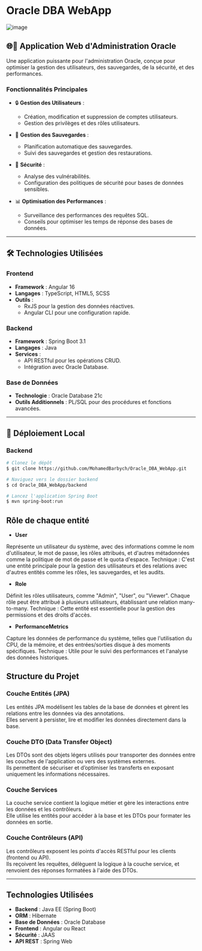 # Oracle DBA WebApp

![image](https://github.com/user-attachments/assets/ab877b52-7402-4f74-aa9f-ebcf5a85947f)


## 🌐🔧 Application Web d'Administration Oracle

Une application puissante pour l'administration Oracle, conçue pour optimiser la gestion des utilisateurs, des sauvegardes, de la sécurité, et des performances.

### **Fonctionnalités Principales**

- 🔒 **Gestion des Utilisateurs** :   
  - Création, modification et suppression de comptes utilisateurs.
  - Gestion des privilèges et des rôles utilisateurs.

- 📂 **Gestion des Sauvegardes** :
  - Planification automatique des sauvegardes.
  - Suivi des sauvegardes et gestion des restaurations.

- 🔐 **Sécurité** :
  - Analyse des vulnérabilités.
  - Configuration des politiques de sécurité pour bases de données sensibles.

- 📊 **Optimisation des Performances** :
  - Surveillance des performances des requêtes SQL.
  - Conseils pour optimiser les temps de réponse des bases de données.

---  

## 🛠️ **Technologies Utilisées**

### **Frontend**
- **Framework** : Angular 16
- **Langages** : TypeScript, HTML5, SCSS
- **Outils** :
  - RxJS pour la gestion des données réactives.
  - Angular CLI pour une configuration rapide.

### **Backend**
- **Framework** : Spring Boot 3.1
- **Langages** : Java
- **Services** :
  - API RESTful pour les opérations CRUD.
  - Intégration avec Oracle Database.

### **Base de Données**
- **Technologie** : Oracle Database 21c
- **Outils Additionnels** : PL/SQL pour des procédures et fonctions avancées.

---

## 🚀 **Déploiement Local**

### **Backend**
```bash
# Clonez le dépôt
$ git clone https://github.com/MohamedBarbych/Oracle_DBA_WebApp.git

# Naviguez vers le dossier backend
$ cd Oracle_DBA_WebApp/backend

# Lancez l'application Spring Boot
$ mvn spring-boot:run
```

## **Rôle de chaque entité**
- **User** 

Représente un utilisateur du système, avec des informations comme le nom d'utilisateur, le mot de passe, les rôles attribués, et d'autres métadonnées comme la politique de mot de passe et le quota d'espace.
Technique : C'est une entité principale pour la gestion des utilisateurs et des relations avec d'autres entités comme les rôles, les sauvegardes, et les audits.
- **Role**

Définit les rôles utilisateurs, comme "Admin", "User", ou "Viewer". Chaque rôle peut être attribué à plusieurs utilisateurs, établissant une relation many-to-many.
Technique : Cette entité est essentielle pour la gestion des permissions et des droits d'accès.

- **PerformanceMetrics**

Capture les données de performance du système, telles que l'utilisation du CPU, de la mémoire, et des entrées/sorties disque à des moments spécifiques.
Technique : Utile pour le suivi des performances et l'analyse des données historiques.



## Structure du Projet

### **Couche Entités (JPA)**  
Les entités JPA modélisent les tables de la base de données et gèrent les relations entre les données via des annotations.  
Elles servent à persister, lire et modifier les données directement dans la base.

### **Couche DTO (Data Transfer Object)**  
Les DTOs sont des objets légers utilisés pour transporter des données entre les couches de l'application ou vers des systèmes externes.  
Ils permettent de sécuriser et d’optimiser les transferts en exposant uniquement les informations nécessaires.

### **Couche Services**  
La couche service contient la logique métier et gère les interactions entre les données et les contrôleurs.  
Elle utilise les entités pour accéder à la base et les DTOs pour formater les données en sortie.

### **Couche Contrôleurs (API)**  
Les contrôleurs exposent les points d'accès RESTful pour les clients (frontend ou API).  
Ils reçoivent les requêtes, délèguent la logique à la couche service, et renvoient des réponses formatées à l'aide des DTOs.

---
  
## Technologies Utilisées  
- **Backend** : Java EE (Spring Boot)  
- **ORM** : Hibernate  
- **Base de Données** : Oracle Database  
- **Frontend** : Angular ou React  
- **Sécurité** : JAAS  
- **API REST** : Spring Web  
